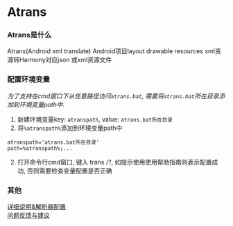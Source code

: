 # Atrans

### Atrans是什么
Atrans(Android xml translate) Android项目layout drawable resources xml资源转Harmony对应json 或xml资源文件

### 配置环境变量 
*为了支持在cmd窗口下从任意路径访问`atrans.bat`, 需要将`atrans.bat`所在目录添加到环境变量path中*.
1. 新建环境变量key: `atranspath`, value: `atrans.bat所在目录`
2. 将`%atranspath%`添加到环境变量path中
```path
atranspath='atrans.bat所在目录'
path=%atranspath%;...
```
2. 打开命令行cmd窗口, 键入 trans /?, 如提示使用使用帮助指南则表示配置成功, 否则需要检查变量配置是否正确

### 其他
[详细说明&解析器配置](https://github.com/yuxiangxin/Atrans)    
[问题反馈与建议](https://github.com/yuxiangxin/Atrans/issues/new)
